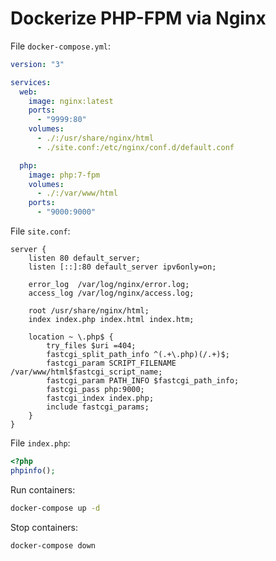 # Dockerize PHP-FPM via Nginx

File `docker-compose.yml`:
```yml
version: "3"

services:
  web:
    image: nginx:latest
    ports:
      - "9999:80"
    volumes:
      - ./:/usr/share/nginx/html
      - ./site.conf:/etc/nginx/conf.d/default.conf

  php:
    image: php:7-fpm
    volumes:
      - ./:/var/www/html
    ports:
      - "9000:9000"
```

File `site.conf`:
```nginx
server {
    listen 80 default_server;
    listen [::]:80 default_server ipv6only=on;

    error_log  /var/log/nginx/error.log;
    access_log /var/log/nginx/access.log;

    root /usr/share/nginx/html;
    index index.php index.html index.htm;

    location ~ \.php$ {
        try_files $uri =404;
        fastcgi_split_path_info ^(.+\.php)(/.+)$;
        fastcgi_param SCRIPT_FILENAME /var/www/html$fastcgi_script_name;
        fastcgi_param PATH_INFO $fastcgi_path_info;
        fastcgi_pass php:9000;
        fastcgi_index index.php;
        include fastcgi_params;
    }
}
```

File `index.php`:
```php
<?php
phpinfo();
```

Run containers:

```bash
docker-compose up -d
```

Stop containers:

```bash
docker-compose down
```